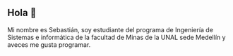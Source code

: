 ## Hola 👋
Mi nombre es Sebastián, soy estudiante del programa de Ingeniería de Sistemas e informática de la facultad de Minas de la UNAL sede Medellín y aveces me gusta programar.

<!--
**sebasz-a/sebasz-a** is a ✨ _special_ ✨ repository because its `README.md` (this file) appears on your GitHub profile.

Here are some ideas to get you started:

- 🔭 I’m currently working on ...
- 🌱 I’m currently learning ...
- 👯 I’m looking to collaborate on ...
- 🤔 I’m looking for help with ...
- 💬 Ask me about ...
- 📫 How to reach me: ...
- 😄 Pronouns: ...
- ⚡ Fun fact: ...
-->
